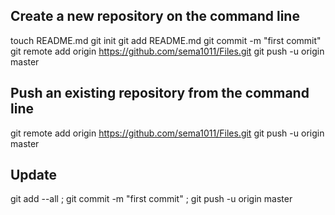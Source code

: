 ## Create a new repository on the command line
touch README.md
git init
git add README.md
git commit -m "first commit"
git remote add origin https://github.com/sema1011/Files.git
git push -u origin master

## Push an existing repository from the command line
git remote add origin https://github.com/sema1011/Files.git
git push -u origin master

## Update
git add --all ;
git commit -m "first commit" ;
git push -u origin master

